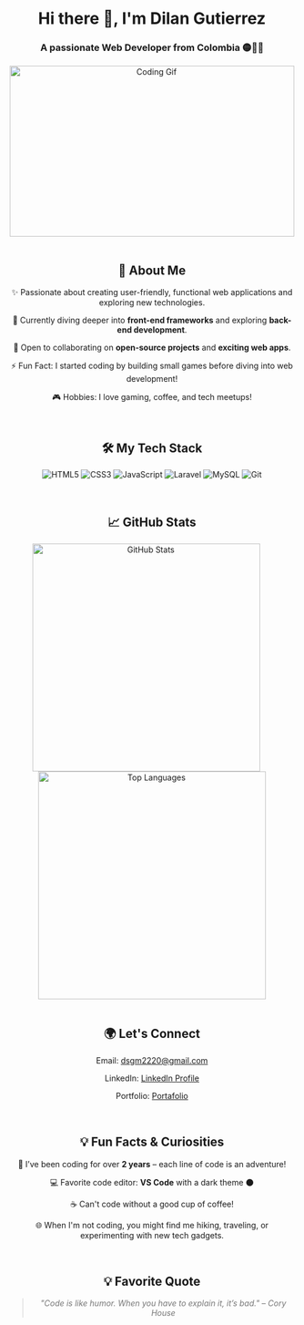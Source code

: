<h1 align="center">Hi there 👋, I'm Dilan Gutierrez</h1>
<h3 align="center">A passionate Web Developer from Colombia 🟡🔵🔴</h3>

<div align="center">
  <img src="https://media.giphy.com/media/qgQUggAC3Pfv687qPC/giphy.gif" alt="Coding Gif" width="500" height="300">
</div>

<br>

<div align="center" style="text-align: center;">
  <h2>🚀 About Me</h2>
  <p>✨ Passionate about creating user-friendly, functional web applications and exploring new technologies.</p>
  <p>🌱 Currently diving deeper into <strong>front-end frameworks</strong> and exploring <strong>back-end development</strong>.</p>
  <p>👯 Open to collaborating on <strong>open-source projects</strong> and <strong>exciting web apps</strong>.</p>
  <p>⚡ Fun Fact: I started coding by building small games before diving into web development!</p>
  <p>🎮 Hobbies: I love gaming, coffee, and tech meetups!</p>
</div>

<br>

<div align="center" style="text-align: center;">
  <h2>🛠️ My Tech Stack</h2>
  <p>
    <img src="https://img.shields.io/badge/HTML5-E34F26?style=for-the-badge&logo=html5&logoColor=white" alt="HTML5">
    <img src="https://img.shields.io/badge/CSS3-1572B6?style=for-the-badge&logo=css3&logoColor=white" alt="CSS3">
    <img src="https://img.shields.io/badge/JavaScript-F7DF1E?style=for-the-badge&logo=javascript&logoColor=black" alt="JavaScript">
    <img src="https://img.shields.io/badge/Laravel-FF2D20?style=for-the-badge&logo=laravel&logoColor=white" alt="Laravel">
    <img src="https://img.shields.io/badge/MySQL-4479A1?style=for-the-badge&logo=mysql&logoColor=white" alt="MySQL">
    <img src="https://img.shields.io/badge/Git-F05032?style=for-the-badge&logo=git&logoColor=white" alt="Git">
  </p>
</div>

<br>

<div align="center" style="text-align: center;">
  <h2>📈 GitHub Stats</h2>
  <img src="https://github-readme-stats.vercel.app/api?username=YourUsername&show_icons=true&theme=radical" alt="GitHub Stats" width="400" style="margin-right: 20px;">
  <img src="https://github-readme-stats.vercel.app/api/top-langs/?username=YourUsername&layout=compact&theme=radical" alt="Top Languages" width="400">
</div>

<br>

<div align="center" style="text-align: center;">
  <h2>🌍 Let's Connect</h2>
  <p>Email: <a href="mailto:dsgm2220@gmail.com">dsgm2220@gmail.com</a></p>
  <p>LinkedIn: <a href="https://www.linkedin.com/in/yourprofile">LinkedIn Profile</a></p>
  <p>Portfolio: <a href="https://yourportfolio.com](https://dilansamugutierrez.github.io/Portafolio/">Portafolio</a></p>
</div>

<br>

<div align="center" style="text-align: center;">
  <h2>💡 Fun Facts & Curiosities</h2>
  <p>📅 I’ve been coding for over <strong>2 years</strong> – each line of code is an adventure!</p>
  <p>💻 Favorite code editor: <strong>VS Code</strong> with a dark theme 🌑</p>
  <p>☕ Can't code without a good cup of coffee!</p>
  <p>🌐 When I'm not coding, you might find me hiking, traveling, or experimenting with new tech gadgets.</p>
</div>

<br>

<div align="center" style="text-align: center;">
  <h2>💡 Favorite Quote</h2>
  <blockquote style="font-style: italic; color: #777;">"Code is like humor. When you have to explain it, it’s bad." – Cory House</blockquote>
</div>

